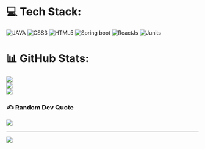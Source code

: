 
# 💻 Tech Stack:
![JAVA](https://img.shields.io/badge/c++-%2300599C.svg?style=for-the-badge&logo=c%2B%2B&logoColor=white) ![CSS3](https://img.shields.io/badge/css3-%231572B6.svg?style=for-the-badge&logo=css3&logoColor=white) ![HTML5](https://img.shields.io/badge/html5-%23E34F26.svg?style=for-the-badge&logo=html5&logoColor=white) ![Spring boot](https://img.shields.io/badge/springboot-%2300599C.svg?style=for-the-badge&logo=c%2B%2B&logoColor=white) ![ReactJs](https://img.shields.io/badge/reactjs-%2300599C.svg?style=for-the-badge&logo=c%2B%2B&logoColor=white) 
![Junits](https://img.shields.io/badge/junits-%2300599C.svg?style=for-the-badge&logo=c%2B%2B&logoColor=white) 
# 📊 GitHub Stats:
![](https://github-readme-stats.vercel.app/api?username=lavnjd&theme=dark&hide_border=false&include_all_commits=false&count_private=false)<br/>
![](https://github-readme-streak-stats.herokuapp.com/?user=lavnjd&theme=dark&hide_border=false)<br/>
![](https://github-readme-stats.vercel.app/api/top-langs/?username=lavnjd&theme=dark&hide_border=false&include_all_commits=false&count_private=false&layout=compact)

### ✍️ Random Dev Quote
![](https://quotes-github-readme.vercel.app/api?type=horizontal&theme=radical)

---
[![](https://visitcount.itsvg.in/api?id=lavnjd&icon=0&color=0)](https://visitcount.itsvg.in)

<!-- Proudly created with GPRM ( https://gprm.itsvg.in ) -->
